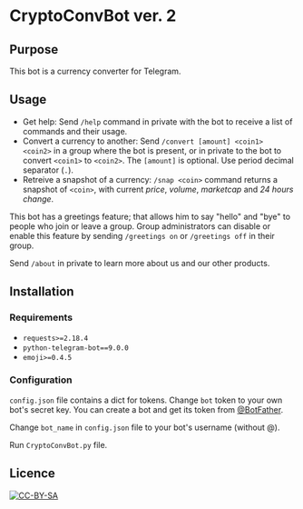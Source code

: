 # CryptoConvBot ver. 2

## Purpose

This bot is a currency converter for Telegram.

## Usage

* Get help: Send `/help` command in private with the bot to receive a list of commands and their usage.
* Convert a currency to another: Send `/convert [amount] <coin1> <coin2>` in a group where the bot is present, or in private to the bot to convert `<coin1>` to `<coin2>`. The `[amount]` is optional. Use period decimal separator (`.`).
* Retreive a snapshot of a currency: `/snap <coin>` command returns a snapshot of `<coin>`, with current *price*, *volume*, *marketcap* and *24 hours change*.

This bot has a greetings feature; that allows him to say "hello" and "bye" to people who join or leave a group. Group administrators can disable or enable this feature by sending `/greetings on` or `/greetings off` in their group.

Send `/about` in private to learn more about us and our other products.

## Installation

### Requirements

* `requests>=2.18.4`
* `python-telegram-bot==9.0.0`
* `emoji>=0.4.5`

### Configuration

`config.json` file contains a dict for tokens. Change `bot` token to your own bot's secret key. You can create a bot and get its token from [@BotFather](https://t.me/BotFather).

Change `bot_name` in `config.json` file to your bot's username (without @).

Run `CryptoConvBot.py` file.

## Licence

<a href="https://creativecommons.org/licenses/by-sa/3.0/"><img src="https://mirrors.creativecommons.org/presskit/buttons/88x31/png/by.png" alt="CC-BY-SA"/></a>
